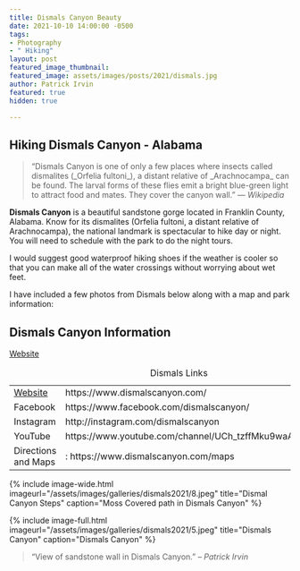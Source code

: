 ```yaml
---
title: Dismals Canyon Beauty
date: 2021-10-10 14:00:00 -0500
tags:
- Photography
- " Hiking"
layout: post
featured_image_thumbnail: 
featured_image: assets/images/posts/2021/dismals.jpg
author: Patrick Irvin
featured: true
hidden: true

---
```

## Hiking Dismals Canyon - Alabama

<blockquote class="alignleft">“Dismals Canyon is one of only a few places where insects called dismalites (_Orfelia fultoni_), a distant relative of _Arachnocampa_ can be found. The larval forms of these flies emit a bright blue-green light to attract food and mates. They cover the canyon wall.” <cite>— Wikipedia</cite></blockquote>

**Dismals Canyon** is a beautiful sandstone gorge located in Franklin County, Alabama.  Know for its dismalites (Orfelia fultoni, a distant relative of Arachnocampa), the national landmark is spectacular to hike day or night.  You will need to schedule with the park to do the night tours.

I would suggest good waterproof hiking shoes if the weather is cooler so that you can make all of the water crossings without worrying about wet feet.

I have included a few photos from Dismals below along with a map and park information:

## Dismals Canyon Information

[Website](https://www.dismalscanyon.com/)
<table>
<caption>Dismals Links</caption>
<thead>
</thead>
 <tbody>
  <tr>
   <td><a href="https://www.dismalscanyon.com/" alt="Dismals Canyon Website">Website</a></td>
   <td>
    https://www.dismalscanyon.com/
   </td>
  </tr>
  <tr>
   <td>Facebook</td>
   <td>https://www.facebook.com/dismalscanyon/</td>
  </tr>
  <tr>
   <td>Instagram</td>
   <td>http://instagram.com/dismalscanyon</td>
  </tr>
  <tr>
   <td>YouTube</td>
   <td>https://www.youtube.com/channel/UCh_tzffMku9waABduTE_G2Q</td>
  </tr>
  <tr>
   <td>Directions and Maps</td>
   <td>: https://www.dismalscanyon.com/maps</td>
  </tr>
 </tbody>
</table>

{% include image-wide.html imageurl="/assets/images/galleries/dismals2021/8.jpeg" title="Dismal Canyon Steps" caption="Moss Covered path in Dismals Canyon" %}

{% include image-full.html imageurl="/assets/images/galleries/dismals2021/5.jpeg" title="Dismals Canyon" caption="Dismals Canyon" %}

> “View of sandstone wall in Dismals Canyon.” <cite>– Patrick Irvin</cite>